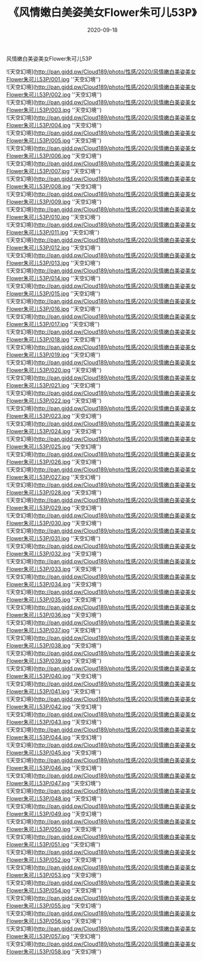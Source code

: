 ﻿---
layout: post
title:  《风情嫩白美姿美女Flower朱可儿53P》
date:   2020-09-18
img: http://pan.gjdd.pw/Cloud189/photo/性感/2020/风情嫩白美姿美女Flower朱可儿53P/000.jpg
categories: [美女, 性感, 泳衣]
---

风情嫩白美姿美女Flower朱可儿53P



![天空幻境](http://pan.gjdd.pw/Cloud189/photo/性感/2020/风情嫩白美姿美女Flower朱可儿53P/001.jpg ''天空幻境'') <br>
![天空幻境](http://pan.gjdd.pw/Cloud189/photo/性感/2020/风情嫩白美姿美女Flower朱可儿53P/002.jpg ''天空幻境'') <br>
![天空幻境](http://pan.gjdd.pw/Cloud189/photo/性感/2020/风情嫩白美姿美女Flower朱可儿53P/003.jpg ''天空幻境'') <br>
![天空幻境](http://pan.gjdd.pw/Cloud189/photo/性感/2020/风情嫩白美姿美女Flower朱可儿53P/004.jpg ''天空幻境'') <br>
![天空幻境](http://pan.gjdd.pw/Cloud189/photo/性感/2020/风情嫩白美姿美女Flower朱可儿53P/005.jpg ''天空幻境'') <br>
![天空幻境](http://pan.gjdd.pw/Cloud189/photo/性感/2020/风情嫩白美姿美女Flower朱可儿53P/006.jpg ''天空幻境'') <br>
![天空幻境](http://pan.gjdd.pw/Cloud189/photo/性感/2020/风情嫩白美姿美女Flower朱可儿53P/007.jpg ''天空幻境'') <br>
![天空幻境](http://pan.gjdd.pw/Cloud189/photo/性感/2020/风情嫩白美姿美女Flower朱可儿53P/008.jpg ''天空幻境'') <br>
![天空幻境](http://pan.gjdd.pw/Cloud189/photo/性感/2020/风情嫩白美姿美女Flower朱可儿53P/009.jpg ''天空幻境'') <br>
![天空幻境](http://pan.gjdd.pw/Cloud189/photo/性感/2020/风情嫩白美姿美女Flower朱可儿53P/010.jpg ''天空幻境'') <br>
![天空幻境](http://pan.gjdd.pw/Cloud189/photo/性感/2020/风情嫩白美姿美女Flower朱可儿53P/011.jpg ''天空幻境'') <br>
![天空幻境](http://pan.gjdd.pw/Cloud189/photo/性感/2020/风情嫩白美姿美女Flower朱可儿53P/012.jpg ''天空幻境'') <br>
![天空幻境](http://pan.gjdd.pw/Cloud189/photo/性感/2020/风情嫩白美姿美女Flower朱可儿53P/013.jpg ''天空幻境'') <br>
![天空幻境](http://pan.gjdd.pw/Cloud189/photo/性感/2020/风情嫩白美姿美女Flower朱可儿53P/014.jpg ''天空幻境'') <br>
![天空幻境](http://pan.gjdd.pw/Cloud189/photo/性感/2020/风情嫩白美姿美女Flower朱可儿53P/015.jpg ''天空幻境'') <br>
![天空幻境](http://pan.gjdd.pw/Cloud189/photo/性感/2020/风情嫩白美姿美女Flower朱可儿53P/016.jpg ''天空幻境'') <br>
![天空幻境](http://pan.gjdd.pw/Cloud189/photo/性感/2020/风情嫩白美姿美女Flower朱可儿53P/017.jpg ''天空幻境'') <br>
![天空幻境](http://pan.gjdd.pw/Cloud189/photo/性感/2020/风情嫩白美姿美女Flower朱可儿53P/018.jpg ''天空幻境'') <br>
![天空幻境](http://pan.gjdd.pw/Cloud189/photo/性感/2020/风情嫩白美姿美女Flower朱可儿53P/019.jpg ''天空幻境'') <br>
![天空幻境](http://pan.gjdd.pw/Cloud189/photo/性感/2020/风情嫩白美姿美女Flower朱可儿53P/020.jpg ''天空幻境'') <br>
![天空幻境](http://pan.gjdd.pw/Cloud189/photo/性感/2020/风情嫩白美姿美女Flower朱可儿53P/021.jpg ''天空幻境'') <br>
![天空幻境](http://pan.gjdd.pw/Cloud189/photo/性感/2020/风情嫩白美姿美女Flower朱可儿53P/022.jpg ''天空幻境'') <br>
![天空幻境](http://pan.gjdd.pw/Cloud189/photo/性感/2020/风情嫩白美姿美女Flower朱可儿53P/023.jpg ''天空幻境'') <br>
![天空幻境](http://pan.gjdd.pw/Cloud189/photo/性感/2020/风情嫩白美姿美女Flower朱可儿53P/024.jpg ''天空幻境'') <br>
![天空幻境](http://pan.gjdd.pw/Cloud189/photo/性感/2020/风情嫩白美姿美女Flower朱可儿53P/025.jpg ''天空幻境'') <br>
![天空幻境](http://pan.gjdd.pw/Cloud189/photo/性感/2020/风情嫩白美姿美女Flower朱可儿53P/026.jpg ''天空幻境'') <br>
![天空幻境](http://pan.gjdd.pw/Cloud189/photo/性感/2020/风情嫩白美姿美女Flower朱可儿53P/027.jpg ''天空幻境'') <br>
![天空幻境](http://pan.gjdd.pw/Cloud189/photo/性感/2020/风情嫩白美姿美女Flower朱可儿53P/028.jpg ''天空幻境'') <br>
![天空幻境](http://pan.gjdd.pw/Cloud189/photo/性感/2020/风情嫩白美姿美女Flower朱可儿53P/029.jpg ''天空幻境'') <br>
![天空幻境](http://pan.gjdd.pw/Cloud189/photo/性感/2020/风情嫩白美姿美女Flower朱可儿53P/030.jpg ''天空幻境'') <br>
![天空幻境](http://pan.gjdd.pw/Cloud189/photo/性感/2020/风情嫩白美姿美女Flower朱可儿53P/031.jpg ''天空幻境'') <br>
![天空幻境](http://pan.gjdd.pw/Cloud189/photo/性感/2020/风情嫩白美姿美女Flower朱可儿53P/032.jpg ''天空幻境'') <br>
![天空幻境](http://pan.gjdd.pw/Cloud189/photo/性感/2020/风情嫩白美姿美女Flower朱可儿53P/033.jpg ''天空幻境'') <br>
![天空幻境](http://pan.gjdd.pw/Cloud189/photo/性感/2020/风情嫩白美姿美女Flower朱可儿53P/034.jpg ''天空幻境'') <br>
![天空幻境](http://pan.gjdd.pw/Cloud189/photo/性感/2020/风情嫩白美姿美女Flower朱可儿53P/035.jpg ''天空幻境'') <br>
![天空幻境](http://pan.gjdd.pw/Cloud189/photo/性感/2020/风情嫩白美姿美女Flower朱可儿53P/036.jpg ''天空幻境'') <br>
![天空幻境](http://pan.gjdd.pw/Cloud189/photo/性感/2020/风情嫩白美姿美女Flower朱可儿53P/037.jpg ''天空幻境'') <br>
![天空幻境](http://pan.gjdd.pw/Cloud189/photo/性感/2020/风情嫩白美姿美女Flower朱可儿53P/038.jpg ''天空幻境'') <br>
![天空幻境](http://pan.gjdd.pw/Cloud189/photo/性感/2020/风情嫩白美姿美女Flower朱可儿53P/039.jpg ''天空幻境'') <br>
![天空幻境](http://pan.gjdd.pw/Cloud189/photo/性感/2020/风情嫩白美姿美女Flower朱可儿53P/040.jpg ''天空幻境'') <br>
![天空幻境](http://pan.gjdd.pw/Cloud189/photo/性感/2020/风情嫩白美姿美女Flower朱可儿53P/041.jpg ''天空幻境'') <br>
![天空幻境](http://pan.gjdd.pw/Cloud189/photo/性感/2020/风情嫩白美姿美女Flower朱可儿53P/042.jpg ''天空幻境'') <br>
![天空幻境](http://pan.gjdd.pw/Cloud189/photo/性感/2020/风情嫩白美姿美女Flower朱可儿53P/043.jpg ''天空幻境'') <br>
![天空幻境](http://pan.gjdd.pw/Cloud189/photo/性感/2020/风情嫩白美姿美女Flower朱可儿53P/044.jpg ''天空幻境'') <br>
![天空幻境](http://pan.gjdd.pw/Cloud189/photo/性感/2020/风情嫩白美姿美女Flower朱可儿53P/045.jpg ''天空幻境'') <br>
![天空幻境](http://pan.gjdd.pw/Cloud189/photo/性感/2020/风情嫩白美姿美女Flower朱可儿53P/046.jpg ''天空幻境'') <br>
![天空幻境](http://pan.gjdd.pw/Cloud189/photo/性感/2020/风情嫩白美姿美女Flower朱可儿53P/047.jpg ''天空幻境'') <br>
![天空幻境](http://pan.gjdd.pw/Cloud189/photo/性感/2020/风情嫩白美姿美女Flower朱可儿53P/048.jpg ''天空幻境'') <br>
![天空幻境](http://pan.gjdd.pw/Cloud189/photo/性感/2020/风情嫩白美姿美女Flower朱可儿53P/049.jpg ''天空幻境'') <br>
![天空幻境](http://pan.gjdd.pw/Cloud189/photo/性感/2020/风情嫩白美姿美女Flower朱可儿53P/050.jpg ''天空幻境'') <br>
![天空幻境](http://pan.gjdd.pw/Cloud189/photo/性感/2020/风情嫩白美姿美女Flower朱可儿53P/051.jpg ''天空幻境'') <br>
![天空幻境](http://pan.gjdd.pw/Cloud189/photo/性感/2020/风情嫩白美姿美女Flower朱可儿53P/052.jpg ''天空幻境'') <br>
![天空幻境](http://pan.gjdd.pw/Cloud189/photo/性感/2020/风情嫩白美姿美女Flower朱可儿53P/053.jpg ''天空幻境'') <br>
![天空幻境](http://pan.gjdd.pw/Cloud189/photo/性感/2020/风情嫩白美姿美女Flower朱可儿53P/054.jpg ''天空幻境'') <br>
![天空幻境](http://pan.gjdd.pw/Cloud189/photo/性感/2020/风情嫩白美姿美女Flower朱可儿53P/055.jpg ''天空幻境'') <br>
![天空幻境](http://pan.gjdd.pw/Cloud189/photo/性感/2020/风情嫩白美姿美女Flower朱可儿53P/056.jpg ''天空幻境'') <br>
![天空幻境](http://pan.gjdd.pw/Cloud189/photo/性感/2020/风情嫩白美姿美女Flower朱可儿53P/057.jpg ''天空幻境'') <br>
![天空幻境](http://pan.gjdd.pw/Cloud189/photo/性感/2020/风情嫩白美姿美女Flower朱可儿53P/058.jpg ''天空幻境'') <br>